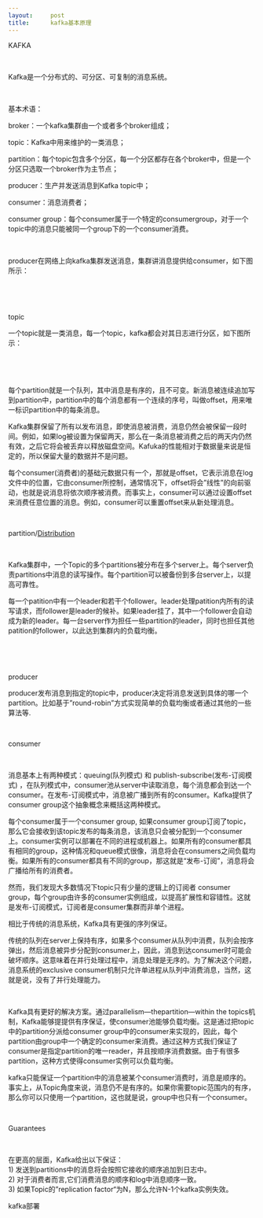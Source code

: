 ```yaml
---
layout:     post
title:      kafka基本原理
---
```

<div id="article_content" class="article_content clearfix csdn-tracking-statistics" data-pid="blog" data-mod="popu_307" data-dsm="post">
								            <link rel="stylesheet" href="https://csdnimg.cn/release/phoenix/template/css/ck_htmledit_views-f76675cdea.css">
						<div class="htmledit_views" id="content_views">
                
<p>KAFKA</p>
<p> </p>
<p>Kafka是一个分布式的、可分区、可复制的消息系统。</p>
<p> </p>
<p>基本术语：</p>
<p>broker：一个kafka集群由一个或者多个broker组成；</p>
<p>topic：Kafka中用来维护的一类消息；</p>
<p>partition：每个topic包含多个分区，每一个分区都存在各个broker中，但是一个分区只选取一个broker作为主节点；</p>
<p>producer：生产并发送消息到Kafka topic中；</p>
<p>consumer：消息消费者；</p>
<p>consumer group：每个consumer属于一个特定的consumergroup，对于一个topic中的消息只能被同一个group下的一个consumer消费。</p>
<p> </p>
<p>producer在网络上向kafka集群发送消息，集群讲消息提供给consumer，如下图所示：</p>
<p> <img src="https://img-blog.csdn.net/20160614135959979?watermark/2/text/aHR0cDovL2Jsb2cuY3Nkbi5uZXQv/font/5a6L5L2T/fontsize/400/fill/I0JBQkFCMA==/dissolve/70/gravity/Center" alt=""></p>
<p><br></p>
<p>topic</p>
<p>一个topic就是一类消息，每一个topic，kafka都会对其日志进行分区，如下图所示：</p>
<p> <img src="https://img-blog.csdn.net/20160614140035920?watermark/2/text/aHR0cDovL2Jsb2cuY3Nkbi5uZXQv/font/5a6L5L2T/fontsize/400/fill/I0JBQkFCMA==/dissolve/70/gravity/Center" alt=""></p>
<p> </p>
<p>每个partition就是一个队列，其中消息是有序的，且不可变。新消息被连续追加写到partition中，partition中的每个消息都有一个连续的序号，叫做offset，用来唯一标识partition中的每条消息。</p>
<p>Kafka集群保留了所有以发布消息，即使消息被消费，消息仍然会被保留一段时间。例如，如果log被设置为保留两天，那么在一条消息被消费之后的两天内仍然有效，之后它将会被丢弃以释放磁盘空间。Kafuka的性能相对于数据量来说是恒定的，所以保留大量的数据并不是问题。</p>
<p>每个consumer(消费者)的基础元数据只有一个，那就是offset，它表示消息在log文件中的位置，它由consumer所控制，通常情况下，offset将会”线性”的向前驱动，也就是说消息将依次顺序被消费。而事实上，consumer可以通过设置offset来消费任意位置的消息。例如，consumer可以重置offset来从新处理消息。</p>
<p> </p>
<p>partition/<a href="http://kafka.apache.org/documentation.html#intro_distribution" rel="nofollow"><span>Distribution</span></a></p>
<p> </p>
<p>Kafka集群中，一个Topic的多个partitions被分布在多个server上。每个server负责partitions中消息的读写操作。每个partition可以被备份到多台server上，以提高可靠性。</p>
<p>每一个patition中有一个leader和若干个follower。leader处理patition内所有的读写请求，而follower是leader的候补。如果leader挂了，其中一个follower会自动成为新的leader。每一台server作为担任一些partition的leader，同时也担任其他patition的follower，以此达到集群内的负载均衡。</p>
<p> </p>
<p> </p>
<p>producer</p>
<p>producer发布消息到指定的topic中，producer决定将消息发送到具体的哪一个partition。比如基于”round-robin”方式实现简单的负载均衡或者通过其他的一些算法等.</p>
<p> </p>
<p>consumer</p>
<p> </p>
<p>消息基本上有两种模式：queuing(队列模式) 和 publish-subscribe(发布-订阅模式) ，在队列模式中，consumer池从server中读取消息，每个消息都会到达一个consumer。在发布-订阅模式中，消息被广播到所有的consumer。Kafka提供了consumer group这个抽象概念来概括这两种模式。</p>
<p>每个consumer属于一个consumer group, 如果consumer group订阅了topic，那么它会接收到该topic发布的每条消息，该消息只会被分配到一个consumer上。consumer实例可以部署在不同的进程或机器上。如果所有的consumer都具有相同的group，这种情况和queue模式很像，消息将会在consumers之间负载均衡。如果所有的consumer都具有不同的group，那这就是“发布-订阅”，消息将会广播给所有的消费者。</p>
<p>然而，我们发现大多数情况下topic只有少量的逻辑上的订阅者 consumer group，每个group由许多的consumer实例组成，以提高扩展性和容错性。这就是发布-订阅模式，订阅者是consumer集群而非单个进程。</p>
<p>相比于传统的消息系统，Kafka具有更强的序列保证。</p>
<p>传统的队列在server上保持有序，如果多个consumer从队列中消费，队列会按序弹出，然后消息被异步分配到consumer上，因此，消息到达consumer时可能会破坏顺序。这意味着在并行处理过程中，消息处理是无序的。为了解决这个问题，消息系统的exclusive consumer机制只允许单进程从队列中消费消息，当然，这就是说，没有了并行处理能力。</p>
<p> </p>
<p></p>
<p>Kafka具有更好的解决方案。通过parallelism—thepartition—within the topics机制，Kafka能够提提供有序保证，使consumer池能够负载均衡。这是通过把topic中的partition分派给consumer group中的consumer来实现的，因此，每个partition由group中一个确定的consumer来消费。通过这种方式我们保证了consumer是指定partition的唯一reader，并且按顺序消费数据。由于有很多partition，这种方式使得consumer实例可以负载均衡。</p>
<p>kafka只能保证一个partition中的消息被某个consumer消费时，消息是顺序的。事实上，从Topic角度来说，消息仍不是有序的。如果你需要topic范围内的有序，那么你可以只使用一个partition，这也就是说，group中也只有一个consumer。</p>
<p> </p>
<p>Guarantees</p>
<p> </p>
<p>在更高的层面，Kafka给出以下保证： <br>
1) 发送到partitions中的消息将会按照它接收的顺序追加到日志中。 <br>
2) 对于消费者而言,它们消费消息的顺序和log中消息顺序一致。 <br>
3) 如果Topic的”replication factor“为N，那么允许N-1个kafka实例失效。</p>
<p>kafka部署</p>
<p> </p>
<p> </p>
<p> </p>
            </div>
                </div>